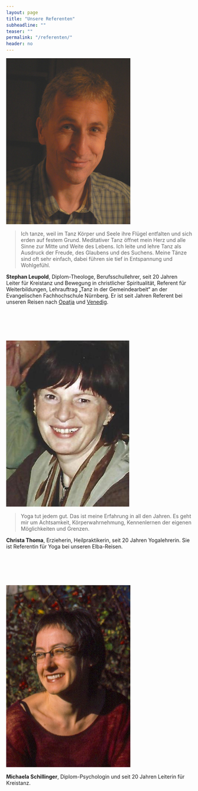 ```yaml
---
layout: page
title: "Unsere Referenten"
subheadline: ""
teaser: ""
permalink: "/referenten/"
header: no
---
```


![Stephan Leupold](/images/Stephan.jpg)

> Ich tanze, weil im Tanz Körper und Seele ihre Flügel entfalten und sich erden auf festem Grund. Meditativer Tanz öffnet mein Herz und alle Sinne zur Mitte und Weite des Lebens. Ich leite und lehre Tanz als Ausdruck der Freude, des Glaubens und des Suchens. Meine Tänze sind oft sehr einfach, dabei führen sie tief in Entspannung und Wohlgefühl.

**Stephan Leupold**, Diplom-Theologe, Berufsschullehrer, seit 20 Jahren Leiter für Kreistanz und Bewegung in christlicher Spiritualität, Referent für Weiterbildungen, Lehrauftrag „Tanz in der Gemeindearbeit“ an der Evangelischen Fachhochschule Nürnberg. Er ist seit Jahren Referent bei unseren Reisen nach [Opatja](/impressionen/opatija/) und [Venedig](/impressionen/venedig/).

<br/><br/>
<br/><br/>

![Christa Thoma](/images/christa_thoma.jpg)

> Yoga tut jedem gut. Das ist meine Erfahrung in all den Jahren. Es geht mir um Achtsamkeit, Körperwahrnehmung, Kennenlernen der eigenen Möglichkeiten und Grenzen.

**Christa Thoma**, Erzieherin, Heilpraktikerin, seit 20 Jahren Yogalehrerin. Sie ist Referentin für Yoga bei unseren Elba-Reisen.

<br/><br/>
<br/><br/>

![Michaela Schillinger](/images/michaela_schillinger.jpg)

**Michaela Schillinger**, Diplom-Psychologin und seit 20 Jahren Leiterin für Kreistanz.
